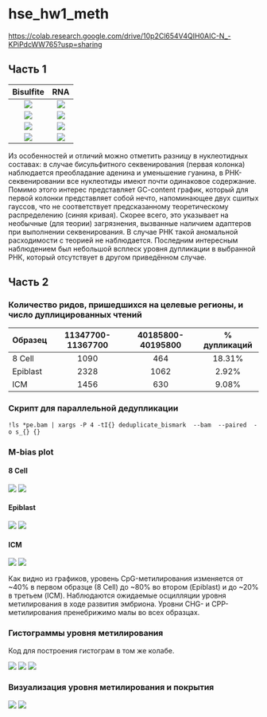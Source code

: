 # hse_hw1_meth
https://colab.research.google.com/drive/10p2Cl654V4QIH0AIC-N_-KPiPdcWW765?usp=sharing

## Часть 1

| Bisulfite | RNA |
| :-: | :-: |
| ![](img/bs_basic.png) | ![](img/rna_basic.png) | 
| ![](img/bs_seq_cont.png) | ![](img/rna_seq_cont.png) | 
| ![](img/bs_gc.png) | ![](img/rna_gc.png) | 
| ![](img/bs_dup.png) | ![](img/rna_dup.png) | 

Из особенностей и отличий можно отметить разницу в нуклеотидных составах: в случае бисульфитного секвенирования (первая колонка) наблюдается преобладание аденина и уменьшение гуанина, в РНК-секвенировании все нуклеотиды имеют почти одинаковое содержание. Помимо этого интерес представляет GC-content график, который для первой колонки представляет собой нечто, напоминающее двух сшитых гауссов, что не соответствует предсказанному теоретическому распределению (синяя кривая). Скорее всего, это указывает на необычные (для теории) загрязнения, вызванные наличием адаптеров при выполнении секвенирования. В случае РНК такой аномальной расходимости с теорией не наблюдается. Последним интересным наблюдением был небольшой всплеск уровня дупликации в выбранной РНК, который отсутствует в другом приведённом случае.

## Часть 2

### Количество ридов, пришедшихся на целевые регионы, и число дуплицированных чтений

| Образец | 11347700-11367700 | 40185800-40195800 | % дупликаций |
| :----- | :-: | :-: | :-: |
| 8 Cell | 1090 | 464 | 18.31% |
| Epiblast | 2328 | 1062 | 2.92% |
| ICM | 1456 | 630 | 9.08% |


### Скрипт для параллельной дедупликации

```
!ls *pe.bam | xargs -P 4 -tI{} deduplicate_bismark  --bam  --paired  -o s_{} {}
```

### M-bias plot

#### 8 Cell
![](img/6473_1.png)
![](img/6473_2.png)

#### Epiblast
![](img/4222_1.png)
![](img/4222_2.png)

#### ICM
![](img/6475_1.png)
![](img/6475_2.png)

Как видно из графиков, уровень CpG-метилирования изменяется от ~40% в первом образце (8 Cell) до ~80% во втором (Epiblast) и до ~20% в третьем (ICM). Наблюдаются ожидаемые осцилляции уровня метилирования в ходе развития эмбриона. Уровни CHG- и СРР-метилирования пренебрижимо малы во всех образцах. 

### Гистограммы уровня метилирования

Код для построения гистограм в том же колабе.

![](img/5836473.png)
![](img/3824222.png)
![](img/5836475.png)

### Визуализация уровня метилирования и покрытия

![](img/img_meth.png)
![](img/img_cov.png)
